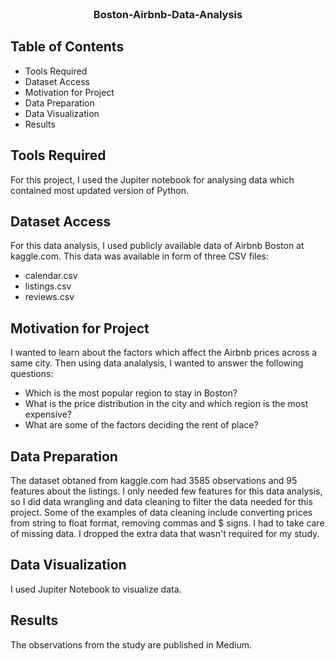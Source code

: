 
<!-- PROJECT LOGO -->
<br />
<p align="center">

  <h3 align="center">Boston-Airbnb-Data-Analysis</h3>

</p>



<!-- TABLE OF CONTENTS -->
## Table of Contents

* Tools Required
* Dataset Access
* Motivation for Project
* Data Preparation
* Data Visualization
* Results

<!-- Tools Required -->
## Tools Required

For this project, I used the Jupiter notebook for analysing data which contained most updated version of Python.

<!-- Dataset Access -->
## Dataset Access

For this data analysis, I used publicly available data of Airbnb Boston at kaggle.com. This data was available in form of three CSV files: 
* calendar.csv
* listings.csv
* reviews.csv

<!-- Motivation for Project -->
## Motivation for Project

I wanted to learn about the factors which affect the Airbnb prices across a same city. Then using data analalysis, I wanted to answer the following questions:
* Which is the most popular region to stay in Boston?
* What is the price distribution in the city and which region is the most expensive?
* What are some of the factors deciding the rent of place?

<!-- Data Preparation -->
## Data Preparation

The dataset obtaned from kaggle.com had 3585 observations and 95 features about the listings. I only needed few features for this data analysis, so I did data wrangling and data cleaning to filter the data needed for this project.
Some of the examples of data cleaning include converting prices from string to float format, removing commas and $ signs. I had to take care of missing data. I dropped the extra data that wasn't required for my study.

<!-- Data Visualization -->
## Data Visualization

I used Jupiter Notebook to visualize data.

<!-- Results -->
## Results

The observations from the study are published in Medium.
